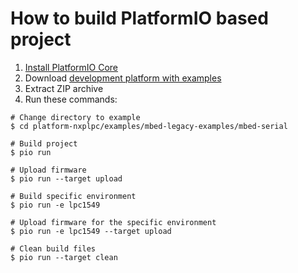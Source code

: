 How to build PlatformIO based project
=====================================

1. [Install PlatformIO Core](https://docs.platformio.org/page/core.html)
2. Download [development platform with examples](https://github.com/platformio/platform-nxplpc/archive/develop.zip)
3. Extract ZIP archive
4. Run these commands:

```shell
# Change directory to example
$ cd platform-nxplpc/examples/mbed-legacy-examples/mbed-serial

# Build project
$ pio run

# Upload firmware
$ pio run --target upload

# Build specific environment
$ pio run -e lpc1549

# Upload firmware for the specific environment
$ pio run -e lpc1549 --target upload

# Clean build files
$ pio run --target clean
```
